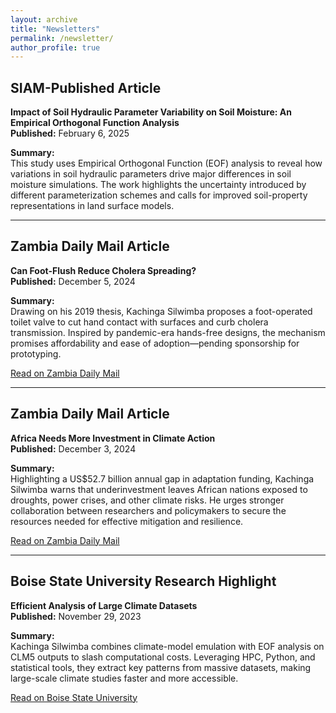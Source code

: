```yaml
---
layout: archive
title: "Newsletters"
permalink: /newsletter/
author_profile: true
---
```


## SIAM-Published Article  
**Impact of Soil Hydraulic Parameter Variability on Soil Moisture: An Empirical Orthogonal Function Analysis**  
**Published:** February 6, 2025  

**Summary:**  
This study uses Empirical Orthogonal Function (EOF) analysis to reveal how variations in soil hydraulic parameters drive major differences in soil moisture simulations. The work highlights the uncertainty introduced by different parameterization schemes and calls for improved soil-property representations in land surface models.  

[](https://www.siam.org/publications/siam-news/articles/impact-of-soil-hydraulic-parameter-variability-on-soil-moisture-an-empirical-orthogonal-function-analysis)

---
## Zambia Daily Mail Article  
**Can Foot-Flush Reduce Cholera Spreading?**  
**Published:** December 5, 2024  

**Summary:**  
Drawing on his 2019 thesis, Kachinga Silwimba proposes a foot-operated toilet valve to cut hand contact with surfaces and curb cholera transmission. Inspired by pandemic-era hands-free designs, the mechanism promises affordability and ease of adoption—pending sponsorship for prototyping.  

[Read on Zambia Daily Mail](https://www.daily-mail.co.zm/2024/12/05/can-foot-flush-reduce-cholera-spreading/)

---
## Zambia Daily Mail Article  
**Africa Needs More Investment in Climate Action**  
**Published:** December 3, 2024  

**Summary:**  
Highlighting a US$52.7 billion annual gap in adaptation funding, Kachinga Silwimba warns that underinvestment leaves African nations exposed to droughts, power crises, and other climate risks. He urges stronger collaboration between researchers and policymakers to secure the resources needed for effective mitigation and resilience.  

[Read on Zambia Daily Mail](https://www.daily-mail.co.zm/2024/12/03/africa-needs-more-investment-in-climate-action/)

---
## Boise State University Research Highlight  
**Efficient Analysis of Large Climate Datasets**  
**Published:** November 29, 2023  

**Summary:**  
Kachinga Silwimba combines climate-model emulation with EOF analysis on CLM5 outputs to slash computational costs. Leveraging HPC, Python, and statistical tools, they extract key patterns from massive datasets, making large-scale climate studies faster and more accessible.  

[Read on Boise State University](https://www.boisestate.edu/rcs/2023/11/29/research-highlight-efficient-analysis-of-large-climate-datasets/)
